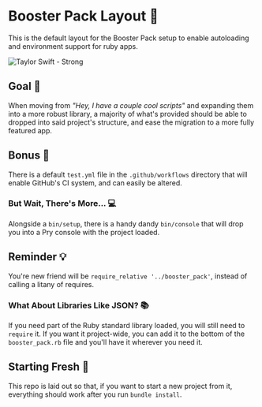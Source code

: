 # Booster Pack Layout 🚀

This is the default layout for the Booster Pack setup to enable autoloading
and environment support for ruby apps.

![Taylor Swift - Strong](https://www.trueheart78.com/assets/images/resume/taylor-strong.gif)

## Goal 🏁

When moving from _"Hey, I have a couple cool scripts"_ and expanding them into a more robust
library, a majority of what's provided should be able to dropped into said project's structure,
and ease the migration to a more fully featured app.

## Bonus 🎁

There is a default `test.yml` file in the `.github/workflows` directory that will enable GitHub's CI
system, and can easily be altered.

### But Wait, There's More... 💻

Alongside a `bin/setup`, there is a handy dandy `bin/console` that will drop you into a Pry console
with the project loaded.

## Reminder 💡

You're new friend will be `require_relative '../booster_pack'`, instead of calling a litany of
requires.

### What About Libraries Like JSON? 📚

If you need part of the Ruby standard library loaded, you will still need to `require` it. If you
want it project-wide, you can add it to the bottom of the `booster_pack.rb` file and you'll have it
wherever you need it.

## Starting Fresh 🌱

This repo is laid out so that, if you want to start a new project from it, everything should
work after you run `bundle install`.
